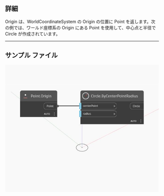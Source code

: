 ## 詳細
Origin は、WorldCoordinateSystem の Origin の位置に Point を返します。次の例では、ワールド座標系の Origin にある Point を使用して、中心点と半径で Circle が作成されています。
___
## サンプル ファイル

![Origin](./Autodesk.DesignScript.Geometry.Point.Origin_img.jpg)

